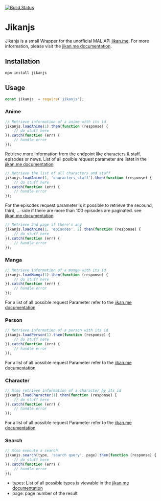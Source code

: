 [![Build Status](https://travis-ci.org/zuritor/jikanjs.svg?branch=master)](https://travis-ci.org/zuritor/jikanjs)

Jikanjs
=======

Jikanjs is a small Wrapper for the unofficial MAL API [jikan.me](https://github.com/jikan-me/jikan). For more information, please visit the [jikan.me documentation](https://jikan.me/docs).

## Installation

`npm install jikanjs`

## Usage

```javascript
const jikanjs  = require('jikanjs');
```

### Anime

```javascript
// Retrieve information of a anime with its id
jikanjs.loadAnime(1).then(function (response) {
    // do stuff here
}).catch(function (err) {
    // handle error
});
```

Retrieve more Information from the endpoint like characters & staff, episodes or news. List of all posible request parameter are listet in the [jikan.me documentation](https://jikan.docs.apiary.io/#reference/0/anime)

```javascript
// Retrieve the list of all characters and staff
jikanjs.loadAnime(1, 'characters_staff').then(function (response) {
    // do stuff here
}).catch(function (err) {
    // handle error
});
```

For the episodes request parameter is it possible to retrieve the secound, third, ... side if there are more than 100 episodes are paginated. see [jikan.me documentation](https://jikan.docs.apiary.io/#reference/0/anime)

```javascript
// Retrieve 2nd page if there's any
jikanjs.loadAnime(1, 'episodes', 2).then(function (response) {
    // do stuff here
}).catch(function (err) {
    // handle error
});
```

### Manga

```javascript
// Retrieve information of a manga with its id
jikanjs.loadManga(1).then(function (response) {
    // do stuff here
}).catch(function (err) {
    // handle error
});
```

For a list of all possible request Parameter refer to the [jikan.me documentation](https://jikan.docs.apiary.io/#reference/0/manga)

### Person

```javascript
// Retrieve information of a person with its id
jikanjs.loadPerson(1).then(function (response) {
    // do stuff here
}).catch(function (err) {
    // handle error
});
```

For a list of all possible request Parameter refer to the [jikan.me documentation](https://jikan.docs.apiary.io/#reference/0/person)

### Character

```javascript
// Also retrieve information of a character by its id
jikanjs.loadCharacter(1).then(function (response) {
    // do stuff here
}).catch(function (err) {
    // handle error
});
```

For a list of all possible request Parameter refer to the [jikan.me documentation](https://jikan.docs.apiary.io/#reference/0/character)

### Search

```javascript
// Also execute a search
jikanjs.search(type, 'search query', page).then(function (response) {
    // do stuff here
}).catch(function (err) {
    // handle error
});
```

* types: List of all possible types is viewable in the [jikan.me documentation](https://jikan.docs.apiary.io/#reference/0/search)
* page: page number of the result